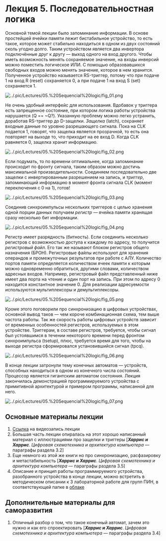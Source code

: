 # Лекция 5. Последовательностная логика

Основной темой лекции было запоминание информации. В основе простейшей ячейки памяти лежит бистабильное устройство, то есть такое, которое может стабильно находиться в одном из двух состояний сколь угодно долго. Таким устройством является два инвертора подключённые друг к другу — выход одного на вход другого. Чтобы иметь возможность менять сохраняемое значение, на входы инверсий можно поместить логическое ИЛИ. С помощью образовавшихся свободных входов можно менять значение, которое в нем хранится. Полученное устройство называется RS-триггер, потому что при подаче 1 на вход R (reset) сохраняется 0, а при подаче 1 на вход S (set) сохраняется 1.

![../.pic/Lectures/05.%20Sequencial%20logic/fig_01.png](../.pic/Lectures/05.%20Sequencial%20logic/fig_01.png)

Не очень удобный интерфейс для использования. Вдобавок у триггера есть запрещенное состояние, при котором логика работы устройства нарушается (Q == ~Q?). Указанную проблему можно легко устранить, доработав RS-триггер до D-защелки. *Защелка* (latch), сохраняет входные данные по уровню разрешающего сигнала. Пока на CLK подается 1, говорят, что защелка является прозрачной, то есть она повторяет на выходе то, что приходит на ее вход D. Когда CLK равняется 0, защелка хранит информацию.

![../.pic/Lectures/05.%20Sequencial%20logic/fig_02.png](../.pic/Lectures/05.%20Sequencial%20logic/fig_02.png)

Если подумать, то по времени оптимальнее, когда запоминание происходит по фронту сигнала, таким образом можно достичь максимальной производительности. Соединяем последовательно две защелки с инвертированным разрешением на запись, и *триггер*, запоминающий информацию в момент фронта сигнала CLK (момент переключения с 0 на 1), готов!

![../.pic/Lectures/05.%20Sequencial%20logic/fig_03.png](../.pic/Lectures/05.%20Sequencial%20logic/fig_03.png)

Соединив синхроимпульсы нескольких триггеров с целью хранения одной порции данных получаем *регистр* — ячейка памяти хранящая сразу несколько бит информации.

![../.pic/Lectures/05.%20Sequencial%20logic/fig_04.png](../.pic/Lectures/05.%20Sequencial%20logic/fig_04.png)

Регистр имеет разрядность (битность). Если соединить несколько регистров с возможностью доступа к каждому по адресу, то получится *регистровый файл*. Его так же называют блоком регистров общего назначения (БРОН). Регистровые файлы используют для хранения операндов и промежуточных результатов при работе с АЛУ. Количество портов памяти определяется количеством ячеек памяти к которым можно одновременно обратиться, другими словами, количеством адресных входов. Например, регистровый файл представленный ниже имеет два порта на чтение и один порт на запись. При этом по адресу 0 находится константное значение 0. Для реализации адресуемости используются мультиплексоры и демультиплексоры.

![../.pic/Lectures/05.%20Sequencial%20logic/fig_05.png](../.pic/Lectures/05.%20Sequencial%20logic/fig_05.png)

Кроме этого поговорили про синхронизацию в цифровых устройствах, основной вывод таков — чем короче комбинационная схема, тем выше частота работы. Так же скорость работы цифровых устройств зависит от временных особенностей регистров, используемых в этом устройстве. Триггерам, в составе регистров, требуется, чтобы сигнал был устоявшимся в течении некоторого времени перед фронтом синхроимпульса (tsetup), плюс, требуется время для того, чтобы на выходе регистра сформировался установившийся сигнал (tpcq).

![../.pic/Lectures/05.%20Sequencial%20logic/fig_06.png](../.pic/Lectures/05.%20Sequencial%20logic/fig_06.png)

В конце лекции затронули тему конечных автоматов — устройств, способных находиться в одном из конечного числа состояний. Процессор является гигантским автоматом состояния. Лекция закончилась демонстрацией программируемого устройства с примитивной архитектурой и примером программы, написанной для него.

![../.pic/Lectures/05.%20Sequencial%20logic/fig_07.png](../.pic/Lectures/05.%20Sequencial%20logic/fig_07.png)

## Основные материалы лекции

1. [Ссылка](https://www.youtube.com/watch?v=Ca32opNonyw) на видеозапись лекции
2. Большая часть лекции опиралась на этот хорошо написанный материал с иллюстрациями про защелки и триггеры [***Харрис и Харрис***. *Цифровая схемотехника и архитектура компьютера* — параграфы раздела 3.2]
3. Еще немного из этой же книги но про синхронизацию, расфазировку и метастабильность [***Харрис и Харрис***. *Цифровая схемотехника и архитектура компьютера* — параграфы раздела 3.5]
4. Описание и принцип работы программируемого устройства, разобранного устройства в конце лекции, можно встретить в методическом описании к 3 лабораторной работе для групп ПИН, в соответствующей папке в [облаке](https://1drv.ms/u/s!AlYsTGjsjfIfhP4GhdRLPQzK60vqGw)

## Дополнительные материалы для саморазвития

1. Отличный разбор о том, что такое конечный автомат, зачем это нужно и как его спроектировать [***Харрис и Харрис***. *Цифровая схемотехника и архитектура компьютера* — параграфы раздела 3.4]

